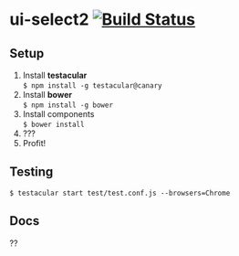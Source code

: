 ui-select2   [![Build Status](https://travis-ci.org/angular-ui/ui-select2.png)](https://travis-ci.org/angular-ui/ui-select2)
==========

## Setup

1. Install **testacular**  
  `$ npm install -g testacular@canary`
2. Install **bower**  
  `$ npm install -g bower`
4. Install components  
  `$ bower install`
4. ???
5. Profit!

## Testing

`$ testacular start test/test.conf.js --browsers=Chrome`

## Docs

??
